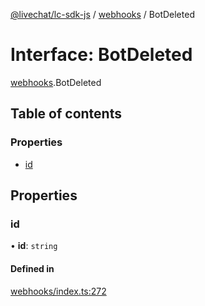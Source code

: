 [@livechat/lc-sdk-js](../README.md) / [webhooks](../modules/webhooks.md) / BotDeleted

# Interface: BotDeleted

[webhooks](../modules/webhooks.md).BotDeleted

## Table of contents

### Properties

- [id](webhooks.BotDeleted.md#id)

## Properties

### id

• **id**: `string`

#### Defined in

[webhooks/index.ts:272](https://github.com/livechat/lc-sdk-js/blob/a921f8a/src/webhooks/index.ts#L272)
